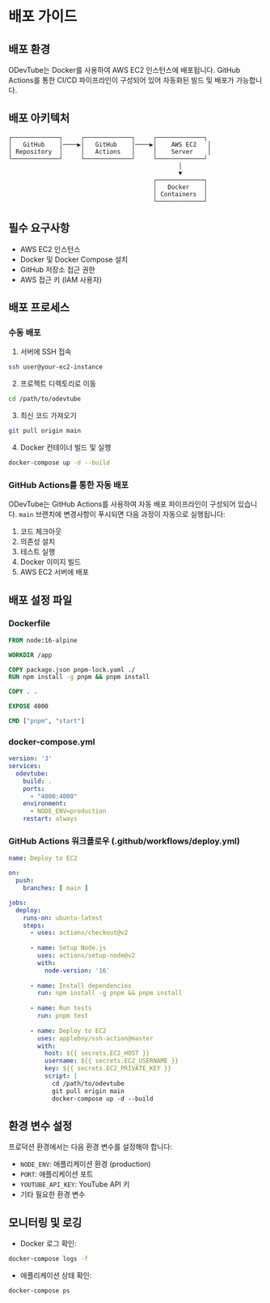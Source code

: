# 배포 가이드

## 배포 환경

ODevTube는 Docker를 사용하여 AWS EC2 인스턴스에 배포됩니다. GitHub Actions를 통한 CI/CD 파이프라인이 구성되어 있어 자동화된 빌드 및 배포가 가능합니다.

## 배포 아키텍처

```
┌─────────────┐     ┌─────────────┐     ┌─────────────┐
│   GitHub    │────▶│   GitHub    │────▶│    AWS EC2   │
│ Repository  │     │   Actions   │     │    Server    │
└─────────────┘     └─────────────┘     └─────────────┘
                                               │
                                               ▼
                                        ┌─────────────┐
                                        │   Docker    │
                                        │ Containers  │
                                        └─────────────┘
```

## 필수 요구사항

- AWS EC2 인스턴스
- Docker 및 Docker Compose 설치
- GitHub 저장소 접근 권한
- AWS 접근 키 (IAM 사용자)

## 배포 프로세스

### 수동 배포

1. 서버에 SSH 접속
```bash
ssh user@your-ec2-instance
```

2. 프로젝트 디렉토리로 이동
```bash
cd /path/to/odevtube
```

3. 최신 코드 가져오기
```bash
git pull origin main
```

4. Docker 컨테이너 빌드 및 실행
```bash
docker-compose up -d --build
```

### GitHub Actions를 통한 자동 배포

ODevTube는 GitHub Actions를 사용하여 자동 배포 파이프라인이 구성되어 있습니다. `main` 브랜치에 변경사항이 푸시되면 다음 과정이 자동으로 실행됩니다:

1. 코드 체크아웃
2. 의존성 설치
3. 테스트 실행
4. Docker 이미지 빌드
5. AWS EC2 서버에 배포

## 배포 설정 파일

### Dockerfile
```dockerfile
FROM node:16-alpine

WORKDIR /app

COPY package.json pnpm-lock.yaml ./
RUN npm install -g pnpm && pnpm install

COPY . .

EXPOSE 4000

CMD ["pnpm", "start"]
```

### docker-compose.yml
```yaml
version: '3'
services:
  odevtube:
    build: .
    ports:
      - "4000:4000"
    environment:
      - NODE_ENV=production
    restart: always
```

### GitHub Actions 워크플로우 (.github/workflows/deploy.yml)
```yaml
name: Deploy to EC2

on:
  push:
    branches: [ main ]

jobs:
  deploy:
    runs-on: ubuntu-latest
    steps:
      - uses: actions/checkout@v2
      
      - name: Setup Node.js
        uses: actions/setup-node@v2
        with:
          node-version: '16'
          
      - name: Install dependencies
        run: npm install -g pnpm && pnpm install
        
      - name: Run tests
        run: pnpm test
        
      - name: Deploy to EC2
        uses: appleboy/ssh-action@master
        with:
          host: ${{ secrets.EC2_HOST }}
          username: ${{ secrets.EC2_USERNAME }}
          key: ${{ secrets.EC2_PRIVATE_KEY }}
          script: |
            cd /path/to/odevtube
            git pull origin main
            docker-compose up -d --build
```

## 환경 변수 설정

프로덕션 환경에서는 다음 환경 변수를 설정해야 합니다:

- `NODE_ENV`: 애플리케이션 환경 (production)
- `PORT`: 애플리케이션 포트
- `YOUTUBE_API_KEY`: YouTube API 키
- 기타 필요한 환경 변수

## 모니터링 및 로깅

- Docker 로그 확인:
```bash
docker-compose logs -f
```

- 애플리케이션 상태 확인:
```bash
docker-compose ps
```
